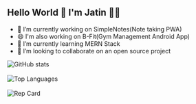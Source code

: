 ## Hello World 👋 I'm Jatin :man_technologist:


- 🔭 I’m currently working on SimpleNotes(Note taking PWA)
- 😄 I'm also working on B-Fit(Gym Management Android App)
- 🌱 I’m currently learning MERN Stack
- 👯 I’m looking to collaborate on an open source project

![GitHub stats](https://github-readme-stats.vercel.app/api?username=jatinvats636&theme=blue-green&show_icons=true&hide=issues,contribs&count_private=true)
<br><br>
![Top Languages](https://github-readme-stats.vercel.app/api/top-langs/?username=jatinvats636&theme=blue-green&layout=compact&langs_count=4)
<br><br>
![Rep Card](https://github-readme-stats.vercel.app/api/pin/?username=jatinvats636&theme=blue-green&repo=jatinvats636)
<!--
- 🤔 I’m looking for help with 
- 💬 Ask me about ...
- 📫 How to reach me: ...
- 😄 Pronouns: ...
- ⚡ Fun fact: ...
-->
